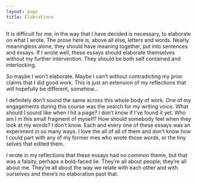 ```yaml
---
layout: page
title: Elabrations
---
```


It is difficult for me, in the way that I have decided is necessary, to elaborate  on what I wrote. The prose here is, above all else, letters and words. Nearly meaningless alone, they should have meaning together, put into sentences and essays. If I wrote well, these essays should elaborate themselves without my further intervention. They should be both self contained and interlocking.


So maybe I won’t elaborate. Maybe I can’t without contradicting my prior claims that I did good work. This is just an extension of my reflections that will hopefully be different, somehow…


I definitely don’t sound the same across this whole body of work. One of my engagements during this course was the search for my writing voice. What should I sound like when I hit a page? I don’t know if I’ve found it yet. Who am I in this small fragment of myself? How should somebody feel when they look at my words? I don’t know. Each and every one of these essays was an experiment in so many ways. I love the all of all of them and don’t know how I could part with any of my former mes who wrote those words, or the tiny selves that edited them.


I wrote in my reflections that these essays had no common theme, but that was a falsity, perhaps a bold-faced lie. They’re all about people; they’re all about me. They’re all about the way we relate with each other and with ourselves and there’s no elaboration past that.
